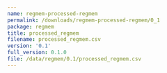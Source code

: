 ```yaml
---
name: regmem-processed-regmem
permalink: /downloads/regmem-processed-regmem/0_1
package: regmem
title: processed_regmem
filename: processed_regmem.csv
version: '0.1'
full_version: 0.1.0
file: /data/regmem/0.1/processed_regmem.csv
---
```

